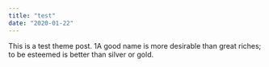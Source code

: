 ```yaml
---
title: "test"
date: "2020-01-22"
---
```

This is a test theme post. 
1A good name is more desirable than great riches;
    to be esteemed is better than silver or gold.

